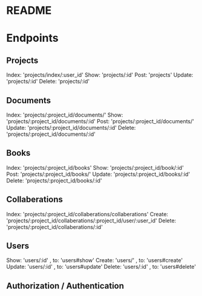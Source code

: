 # README



# Endpoints
  ## Projects
  Index: 'projects/index/:user_id'
  Show: 'projects/:id'
  Post: 'projects'
  Update: 'projects/:id'
  Delete: 'projects/:id'

  ## Documents
  Index: 'projects/:project_id/documents/' 
  Show: 'projects/:project_id/documents/:id' 
  Post: 'projects/:project_id/documents/'
  Update: 'projects/:project_id/documents/:id'
  Delete: 'projects/:project_id/documents/:id' 

  ## Books
  Index: 'projects/:project_id/books'
  Show: 'projects/:project_id/book/:id'
  Post: 'projects/:project_id/books/'
  Update: 'projects/:project_id/books/:id'
  Delete: 'projects/:project_id/books/:id'

  ## Collaberations
  Index: 'projects/:project_id/collaberations/collaberations'
  Create: 'projects/:project_id/collaberations/:project_id/user/:user_id'
  Delete: 'projects/:project_id/collaberations/:id'

  ## Users
  Show: 'users/:id' , to: 'users#show'
  Create: 'users/' , to: 'users#create'
  Update: 'users/:id' , to: 'users#update'
  Delete: 'users/:id' , to: 'users#delete'

  ## Authorization / Authentication